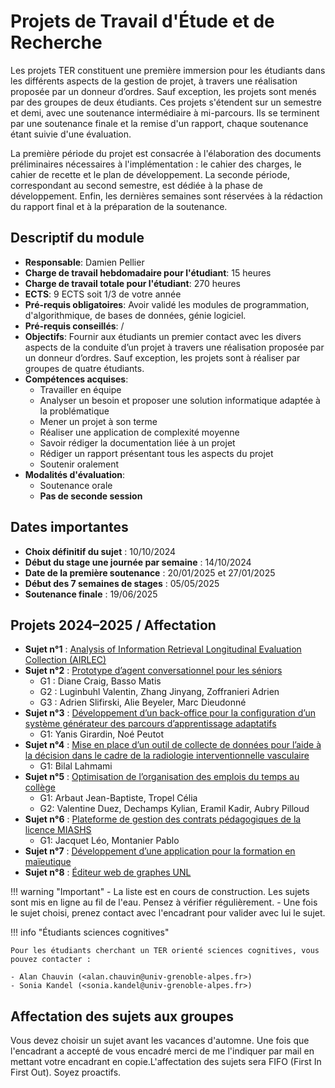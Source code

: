 # Projets de Travail d'Étude et de Recherche

Les projets TER constituent une première immersion pour les étudiants dans les différents aspects de la gestion de projet, à travers une réalisation proposée par un donneur d’ordres. Sauf exception, les projets sont menés par des groupes de deux étudiants. Ces projets s'étendent sur un semestre et demi, avec une soutenance intermédiaire à mi-parcours. Ils se terminent par une soutenance finale et la remise d'un rapport, chaque soutenance étant suivie d'une évaluation.

La première période du projet est consacrée à l'élaboration des documents préliminaires nécessaires à l'implémentation : le cahier des charges, le cahier de recette et le plan de développement. La seconde période, correspondant au second semestre, est dédiée à la phase de développement. Enfin, les dernières semaines sont réservées à la rédaction du rapport final et à la préparation de la soutenance.

## Descriptif du module

- **Responsable**: Damien Pellier
- **Charge de travail hebdomadaire pour l'étudiant**: 15 heures
- **Charge de travail totale pour l'étudiant**: 270 heures
- **ECTS**: 9 ECTS soit 1/3 de votre année
- **Pré-requis obligatoires**: Avoir validé les modules de programmation, d'algorithmique, de bases de données, génie logiciel.
- **Pré-requis conseillés**: /
- **Objectifs**: Fournir aux étudiants un premier contact avec les divers aspects de la conduite d’un projet à travers une réalisation proposée par un donneur d’ordres. Sauf exception, les projets sont à réaliser par groupes de quatre étudiants.
- **Compétences acquises**:
    - Travailler en équipe
    - Analyser un besoin et proposer une solution informatique adaptée à la problématique
    - Mener un projet à son terme
    - Réaliser une application de complexité moyenne
    - Savoir rédiger la documentation liée à un projet
    - Rédiger un rapport présentant tous les aspects du projet
    - Soutenir oralement
- **Modalités d'évaluation**:
    - Soutenance orale
    - **Pas de seconde session**

## Dates importantes

- **Choix définitif du sujet** : 10/10/2024  
- **Début du stage une journée par semaine** : 14/10/2024  
- **Date de la première soutenance** : 20/01/2025 et 27/01/2025  
- **Début des 7 semaines de stages** : 05/05/2025  
- **Soutenance finale** : 19/06/2025  

## Projets 2024–2025 / Affectation

- **Sujet n°1** : [Analysis of Information Retrieval Longitudinal Evaluation Collection (AIRLEC)](srp/sujet2401.pdf)
- **Sujet n°2** : [Prototype d’agent conversationnel pour les séniors](srp/sujet2402.pdf)  
    - G1 : Diane Craig, Basso Matis  
    - G2 : Luginbuhl Valentin, Zhang Jinyang, Zoffranieri Adrien  
    - G3 : Adrien Slifirski, Alie Beyeler, Marc Dieudonné
- **Sujet n°3** : [Développement d’un back-office pour la configuration d’un système générateur des parcours d’apprentissage adaptatifs](srp/sujet2403.pdf)  
    - G1: Yanis Girardin, Noé Peutot
- **Sujet n°4** : [Mise en place d’un outil de collecte de données pour l’aide à la décision dans le cadre de la radiologie interventionnelle vasculaire](srp/sujet2404.pdf)  
    - G1: Bilal Lahmami
- **Sujet n°5** : [Optimisation de l’organisation des emplois du temps au collège](srp/sujet2405.pdf)  
    - G1: Arbaut Jean-Baptiste, Tropel Célia  
    - G2: Valentine Duez, Dechamps Kylian, Eramil Kadir, Aubry Pilloud
- **Sujet n°6** : [Plateforme de gestion des contrats pédagogiques de la licence MIASHS](srp/sujet2406.pdf)  
    - G1: Jacquet Léo, Montanier Pablo
- **Sujet n°7** : [Développement d’une application pour la formation en maïeutique](srp/sujet0224.pdf)
- **Sujet n°8** : [Éditeur web de graphes UNL](srp/sujet2407.pdf)

!!! warning "Important"
      - La liste est en cours de construction. Les sujets sont mis en ligne au fil de l'eau. Pensez à vérifier régulièrement.
      - Une fois le sujet choisi, prenez contact avec l'encadrant pour valider avec lui le sujet.

!!! info "Étudiants sciences cognitives"

    Pour les étudiants cherchant un TER orienté sciences cognitives, vous pouvez contacter :

    - Alan Chauvin (<alan.chauvin@univ-grenoble-alpes.fr>)  
    - Sonia Kandel (<sonia.kandel@univ-grenoble-alpes.fr>)


## Affectation des sujets aux groupes

Vous devez choisir un sujet avant les vacances d'automne. Une fois que l'encadrant a accepté de vous encadré merci de me l'indiquer par mail en mettant votre encadrant en copie.L'affectation des sujets sera FIFO (First In First Out). Soyez proactifs.
